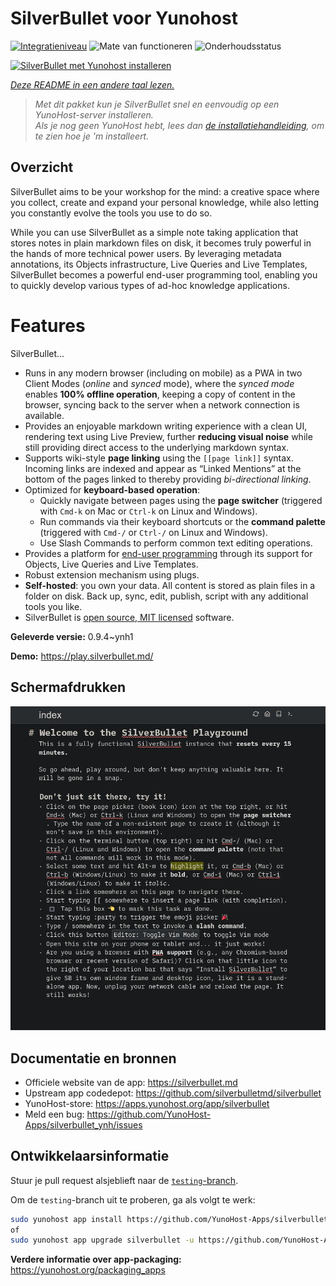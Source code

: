 <!--
NB: Deze README is automatisch gegenereerd door <https://github.com/YunoHost/apps/tree/master/tools/readme_generator>
Hij mag NIET handmatig aangepast worden.
-->

# SilverBullet voor Yunohost

[![Integratieniveau](https://dash.yunohost.org/integration/silverbullet.svg)](https://ci-apps.yunohost.org/ci/apps/silverbullet/) ![Mate van functioneren](https://ci-apps.yunohost.org/ci/badges/silverbullet.status.svg) ![Onderhoudsstatus](https://ci-apps.yunohost.org/ci/badges/silverbullet.maintain.svg)

[![SilverBullet met Yunohost installeren](https://install-app.yunohost.org/install-with-yunohost.svg)](https://install-app.yunohost.org/?app=silverbullet)

*[Deze README in een andere taal lezen.](./ALL_README.md)*

> *Met dit pakket kun je SilverBullet snel en eenvoudig op een YunoHost-server installeren.*  
> *Als je nog geen YunoHost hebt, lees dan [de installatiehandleiding](https://yunohost.org/install), om te zien hoe je 'm installeert.*

## Overzicht

SilverBullet aims to be your workshop for the mind: a creative space where you collect, create and expand your personal knowledge, while also letting you constantly evolve the tools you use to do so.

While you can use SilverBullet as a simple note taking application that stores notes in plain markdown files on disk, it becomes truly powerful in the hands of more technical power users. By leveraging metadata annotations, its Objects infrastructure, Live Queries and Live Templates, SilverBullet becomes a powerful end-user programming tool, enabling you to quickly develop various types of ad-hoc knowledge applications.

# Features

SilverBullet...

- Runs in any modern browser (including on mobile) as a PWA in two Client Modes (_online_ and _synced_ mode), where the _synced mode_ enables **100% offline operation**, keeping a copy of content in the browser, syncing back to the server when a network connection is available.
- Provides an enjoyable markdown writing experience with a clean UI, rendering text using Live Preview, further **reducing visual noise** while still providing direct access to the underlying markdown syntax.
- Supports wiki-style **page linking** using the `[[page link]]` syntax. Incoming links are indexed and appear as “Linked Mentions” at the bottom of the pages linked to thereby providing _bi-directional linking_.
- Optimized for **keyboard-based operation**:
  - Quickly navigate between pages using the **page switcher** (triggered with `Cmd-k` on Mac or `Ctrl-k` on Linux and Windows).
  - Run commands via their keyboard shortcuts or the **command palette** (triggered with `Cmd-/` or `Ctrl-/` on Linux and Windows).
  - Use Slash Commands to perform common text editing operations.
- Provides a platform for [end-user programming](https://www.inkandswitch.com/end-user-programming/) through its support for Objects, Live Queries and Live Templates.
- Robust extension mechanism using plugs.
- **Self-hosted**: you own your data. All content is stored as plain files in a folder on disk. Back up, sync, edit, publish, script with any additional tools you like.
- SilverBullet is [open source, MIT licensed](https://github.com/silverbulletmd/silverbullet) software.


**Geleverde versie:** 0.9.4~ynh1

**Demo:** <https://play.silverbullet.md/>

## Schermafdrukken

![Schermafdrukken van SilverBullet](./doc/screenshots/silverbullet.jpg)

## Documentatie en bronnen

- Officiele website van de app: <https://silverbullet.md>
- Upstream app codedepot: <https://github.com/silverbulletmd/silverbullet>
- YunoHost-store: <https://apps.yunohost.org/app/silverbullet>
- Meld een bug: <https://github.com/YunoHost-Apps/silverbullet_ynh/issues>

## Ontwikkelaarsinformatie

Stuur je pull request alsjeblieft naar de [`testing`-branch](https://github.com/YunoHost-Apps/silverbullet_ynh/tree/testing).

Om de `testing`-branch uit te proberen, ga als volgt te werk:

```bash
sudo yunohost app install https://github.com/YunoHost-Apps/silverbullet_ynh/tree/testing --debug
of
sudo yunohost app upgrade silverbullet -u https://github.com/YunoHost-Apps/silverbullet_ynh/tree/testing --debug
```

**Verdere informatie over app-packaging:** <https://yunohost.org/packaging_apps>
